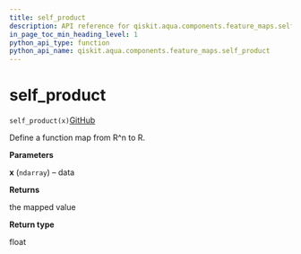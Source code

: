 ```yaml
---
title: self_product
description: API reference for qiskit.aqua.components.feature_maps.self_product
in_page_toc_min_heading_level: 1
python_api_type: function
python_api_name: qiskit.aqua.components.feature_maps.self_product
---
```


# self\_product

<span id="qiskit.aqua.components.feature_maps.self_product" />

`self_product(x)`[GitHub](https://github.com/qiskit-community/qiskit-aqua/tree/stable/0.7/qiskit/aqua/components/feature_maps/data_mapping.py "view source code")

Define a function map from R^n to R.

**Parameters**

**x** (`ndarray`) – data

**Returns**

the mapped value

**Return type**

float

